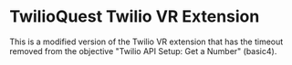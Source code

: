 # TwilioQuest Twilio VR Extension

This is a modified version of the Twilio VR extension that has the timeout removed from the objective "Twilio API Setup: Get a Number" (basic4).

